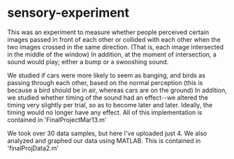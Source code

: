 # sensory-experiment
This was an experiment to measure whether people perceived certain images passed in front of each other or collided with each other 
when the two images crossed in the same direction. (That is, each image intersected in the middle of the window)
In addition, at the moment of intersection, a sound would play; either a bump or a swooshing sound. 

We studied if cars were more likely to seem as banging, and birds as passing through each other, based on the normal perception
(this is because a bird should be in air, whereas cars are on the ground)
In addition, we studied whether timing of the sound had an effect--we altered the timing very slightly per trial, so as to become
later and later. Ideally, the timing would no longer have any effect.
All of this implementation is contained in 'FinalProjectMar13.m'

We took over 30 data samples, but here I've uploaded just 4. 
We also analyzed and graphed our data using MATLAB. This is contained in 'finalProjData2.m'

